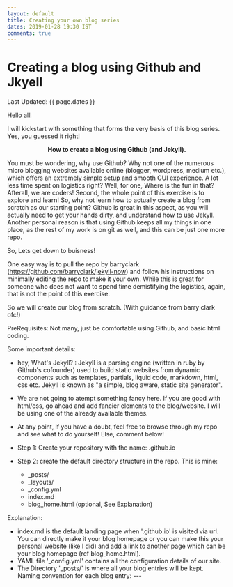 ```yaml
---
layout: default
title: Creating your own blog series
dates: 2019-01-28 19:30 IST
comments: true
---
```

# Creating a blog using Github and Jkyell
Last Updated: {{ page.dates }}

Hello all!

I will kickstart with something that forms the very basis of this blog series. Yes, you guessed it right! <b><center>How to create a blog using Github (and Jekyll).</center></b>

You must be wondering, why use Github? Why not one of the numerous micro blogging websites available online (blogger, wordpress, medium etc.), which offers an extremely simple setup and smooth GUI experience. A lot less time spent on logistics right? 
Well, for one, Where is the fun in that? Afterall, we are coders!  Second, the whole point of this exercise is to explore and learn! So, why not learn how to actually create a blog from scratch as our starting point? Github is great in this aspect, as you will actually need to get your hands dirty, and understand how to use Jekyll. 
Another personal reason is that using Github keeps all my things in one place, as the rest of my work is on git as well, and this can be just one more repo.

So, Lets get down to buisness!

One easy way is to pull the repo by barryclark (https://github.com/barryclark/jekyll-now) and follow his instructions on minimally editing the repo to make it your own. While this is great for someone who does not want to spend time demistifying the logistics, again, that is not the point of this exercise.

So we will create our blog from scratch. (With guidance from barry clark ofc!)

PreRequisites:
Not many, just be comfortable using Github, and basic html coding.

Some important details:
- hey, What's Jekyll? : Jekyll is a parsing engine (written in ruby by Github's cofounder) used to build static websites from dynamic components such as templates, partials, liquid code, markdown, html, css etc. Jekyll is known as "a simple, blog aware, static site generator".
- We are not going to atempt something fancy here. If you are good with html/css, go ahead and add fancier elements to the blog/website. I will be using one of the already available themes.
- At any point, if you have a doubt, feel free to browse through my repo and see what to do yourself! Else, comment below!

- Step 1: Create your repository with the name: <username>.github.io 
- Step 2: create the default directory structure in the repo. This is mine:
  * _posts/
  * _layouts/
  * _config.yml
  * index.md
  * blog_home.html (optional, See Explanation)
  
Explanation: <br />
- index.md is the default landing page when '<username>.github.io' is visited via url. You can directly make it your blog homepage or you can make this your personal website (like I did) and add a link to another page which can be your blog homepage (ref blog_home.html). 
- YAML file '_config.yml' contains all the configuration details of our site.
- The Directory '_posts/' is where all your blog entries will be kept. Naming convention for each blog entry: <year>-<month>-<day>-<title>.md (Ex: 2019-01-01-tips-to-create-github-blog.md) 
- The Directory '_layouts/' is where you will put your html layouts for customising the look of your pages/blog. You can have as many as you like, I will keep things simple and only use one, called 'default.html'. I took this layout from one of the themes that jekyll provides called 'jekyll-theme-cayman' and customised it for my purpose. 
 
Ok! Now that we have a grasp of the basic structure, we need to ensure that all things are in place, parameters configured. This is essentially done using the config.yml file. Just add all the global variable values to it in the format:
<center>variable: value</center>
and then you can use their values anywhere using {{ site.variable }} format.
Some useful ones are:
- name 
- title
- theme
- permalink
- disqus
- markdown
- plugins

Out of all these, the one most essential to our blog implementation is __permalink__. You must set this parameter so jekyll can parse and assign urls to your blog entries (which are located in the layouts directory). It has to be such that each blog entry will get a unique url.
So it is a good idea to use the date and blog-entry title for this purpose . 
My permalink setting is: 
<center> permalink: /blog/:year/:month/:day/:title/ </center>
So, one of the blog entry urls turns out to be: 
<center> https://swatigupta1997.github.io/blog/2019/01/01/tips-to-create-github-blog/ </center>
Do you now realize why we followed a convention in naming blog entries before? <br />
Yes, you are quite right, that is what gets parsed and provides the necessary info (:year :month :title etc.) to create unique url's for each blog entry!
<br />
Another important parameter to note is __disqus__. This is completely optional ofc. But what is a blog without reader comments?
I will briefly discuss how use this one. <br />
You first need to login to [Disqus](https://disqus.com/) (create an account if you are new.) Then follow the simple instructions there on how to 'Configure Disqus for Your Site'. Select jekyll as the platform when prompted. They will provide you with the universal code, which you can then embed at the end of your blog entries (after editing some config variables). Also, add your disqus shortname to config.yml file under the disqus parameter. Voila! Comments are now enabled.
<br />
(The only doubt in this whole process that you may face is- what's a shortname? Lol, I was also confused for half a day. 
But they actually clearly mention it during the whole 'Configure Disqus for Your Site' process. If you somehow missed it, no worries. Try this:
Go to the admin page of your account. Click on the settigs tab, then select the site you just created, ad access it's general settings. you will see your shortname!) <br />

Actually, there is a bit more efficient way to do this, so that you do not have to add the universal code to every blog entry, by just creating an _includes_ directory and putting the code there, then invoking it from your blog entry. I did not try this out, as I am too lazy. ;)

Some miscellenious info.
Just like we configured global variables using the layouts.yml file, we can configure page specific variables using YAML front matter to every page by adding this at its beginning: 

<br />
```
--- 
layout: default
date: xx-xx-xxxx
title: xxxx
comments: true
# other options
---
```
<br />

These variables can then we accessed from within the page as `{{ page.variable }}`. Here, the _layout_ variable is reserved and when set, will use the layout of the same name from layouts directory for that page.
<br />

## Well, That's All for today, folks! See you next time.
Post your doubts and I will try to clarify!

[Prev Entry](https://swatigupta1997.github.io/blog/2019/01/01/to-new-beginnings/)



{% if page.comments %}

<div id="disqus_thread"></div>
<script>

/**
*  RECOMMENDED CONFIGURATION VARIABLES: EDIT AND UNCOMMENT THE SECTION BELOW TO INSERT DYNAMIC VALUES FROM YOUR PLATFORM OR CMS.
*  LEARN WHY DEFINING THESE VARIABLES IS IMPORTANT: https://disqus.com/admin/universalcode/#configuration-variables*/
/*
var disqus_config = function () {
this.page.url = https://swatigupta1997.github.io/blog/2019/01/01/tips-to-create-github-blog/  // Replace PAGE_URL with your page's canonical URL variable
this.page.identifier = {{ page.title }}; // Replace PAGE_IDENTIFIER with your page's unique identifier variable
};
*/
(function() { // DON'T EDIT BELOW THIS LINE
var d = document, s = d.createElement('script');
s.src = 'https://swatiguptablog-1.disqus.com/embed.js';
s.setAttribute('data-timestamp', +new Date());
(d.head || d.body).appendChild(s);
})();
</script>
<noscript>Please enable JavaScript to view the <a href="https://disqus.com/?ref_noscript">comments powered by Disqus.</a></noscript>
                            

{% endif %}

